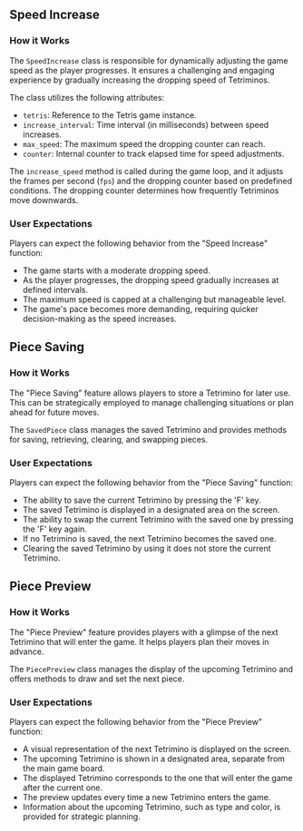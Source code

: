 ## Speed Increase
### How it Works
The `SpeedIncrease` class is responsible for dynamically adjusting the game speed as the player progresses. It ensures a challenging and engaging experience by gradually increasing the dropping speed of Tetriminos.

The class utilizes the following attributes:
- `tetris`: Reference to the Tetris game instance.
- `increase_interval`: Time interval (in milliseconds) between speed increases.
- `max_speed`: The maximum speed the dropping counter can reach.
- `counter`: Internal counter to track elapsed time for speed adjustments.

The `increase_speed` method is called during the game loop, and it adjusts the frames per second (`fps`) and the dropping counter based on predefined conditions. The dropping counter determines how frequently Tetriminos move downwards.

### User Expectations
Players can expect the following behavior from the "Speed Increase" function:
- The game starts with a moderate dropping speed.
- As the player progresses, the dropping speed gradually increases at defined intervals.
- The maximum speed is capped at a challenging but manageable level.
- The game's pace becomes more demanding, requiring quicker decision-making as the speed increases.

## Piece Saving
### How it Works
The "Piece Saving" feature allows players to store a Tetrimino for later use. This can be strategically employed to manage challenging situations or plan ahead for future moves.

The `SavedPiece` class manages the saved Tetrimino and provides methods for saving, retrieving, clearing, and swapping pieces.

### User Expectations
Players can expect the following behavior from the "Piece Saving" function:
- The ability to save the current Tetrimino by pressing the 'F' key.
- The saved Tetrimino is displayed in a designated area on the screen.
- The ability to swap the current Tetrimino with the saved one by pressing the 'F' key again.
- If no Tetrimino is saved, the next Tetrimino becomes the saved one.
- Clearing the saved Tetrimino by using it does not store the current Tetrimino.

## Piece Preview
### How it Works
The "Piece Preview" feature provides players with a glimpse of the next Tetrimino that will enter the game. It helps players plan their moves in advance.

The `PiecePreview` class manages the display of the upcoming Tetrimino and offers methods to draw and set the next piece.

### User Expectations
Players can expect the following behavior from the "Piece Preview" function:
- A visual representation of the next Tetrimino is displayed on the screen.
- The upcoming Tetrimino is shown in a designated area, separate from the main game board.
- The displayed Tetrimino corresponds to the one that will enter the game after the current one.
- The preview updates every time a new Tetrimino enters the game.
- Information about the upcoming Tetrimino, such as type and color, is provided for strategic planning.